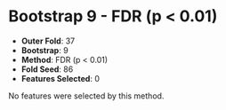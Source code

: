 # Bootstrap 9 - FDR (p < 0.01)

- **Outer Fold**: 37
- **Bootstrap**: 9
- **Method**: FDR (p < 0.01)
- **Fold Seed**: 86
- **Features Selected**: 0

No features were selected by this method.

